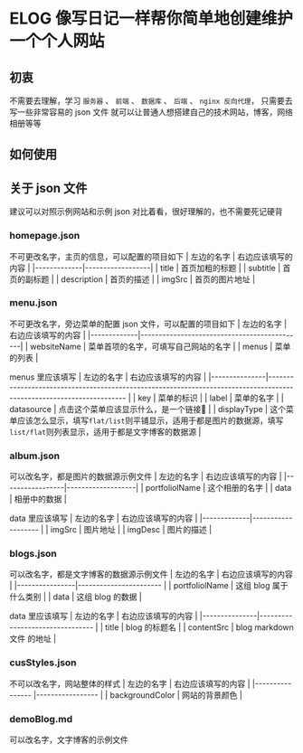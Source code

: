 # ELOG 像写日记一样帮你简单地创建维护一个个人网站

## 初衷
不需要去理解，学习 `服务器` 、 `前端` 、 `数据库` 、 `后端` 、 `nginx 反向代理`， 
只需要去写一些非常容易的 json 文件
就可以让普通人想搭建自己的技术网站，博客，网络相册等等

## 如何使用

## 关于 json 文件
建议可以对照示例网站和示例 json 对比着看，很好理解的，也不需要死记硬背

### homepage.json
不可更改名字，主页的信息，可以配置的项目如下
| 左边的名字   | 右边应该填写的内容 |
|-------------|------------------|
| title       | 首页加粗的标题     |
| subtitle    | 首页的副标题       |
| description | 首页的描述         |
| imgSrc      | 首页的图片地址     |

### menu.json
不可更改名字，旁边菜单的配置 json 文件，可以配置的项目如下
| 左边的名字   | 右边应该填写的内容                            |
|-------------|---------------------------------------------|
| websiteName | 菜单首项的名字，可填写自己网站的名字           |
| menus       | 菜单的列表                                   |


menus 里应该填写
| 左边的名字     | 右边应该填写的内容                                                                                                     |
|---------------|--------------------------------------------------------------------------------------------------------------------- |
| key           | 菜单的标识                                                                                                            |
| label         | 菜单的名字                                                                                                            |
| datasource    | 点击这个菜单应该显示什么，是一个链接🔗                                                                                  |
| displayType   | 这个菜单应该怎么显示，填写`flat/list`则平铺显示，适用于都是图片的数据源，填写`list/flat`则列表显示，适用于都是文字博客的数据源 |

### album.json
可以改名字，都是图片的数据源示例文件
| 左边的名字       | 右边应该填写的内容 |
|-----------------|-------------------|
| portfoliolName  | 这个相册的名字     |
| data            | 相册中的数据       |

data 里应该填写
| 左边的名字   | 右边应该填写的内容   |
|-------------|------------------- |
| imgSrc      | 图片地址            |
| imgDesc     | 图片的描述          |

### blogs.json
可以改名字，都是文字博客的数据源示例文件
| 左边的名字      | 右边应该填写的内容      |
|----------------|----------------------- |
| portfoliolName | 这组 blog 属于什么类别  |
| data           | 这组 blog 的数据       |

data 里应该填写
| 左边的名字     | 右边应该填写的内容                |
|---------------|-------------------------------- |
| title         | blog 的标题名                    |
| contentSrc    | blog markdown 文件 的地址        |

### cusStyles.json
不可以改名字，网站整体的样式
| 左边的名字       | 右边应该填写的内容 |
|---------------- |----------------- |
| backgroundColor | 网站的背景颜色    |


### demoBlog.md
可以改名字，文字博客的示例文件
